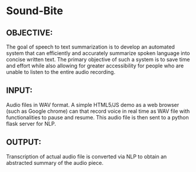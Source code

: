 # Sound-Bite

OBJECTIVE:
----------
The goal of speech to text summarization is to develop an automated system that can efficiently and accurately summarize spoken language into concise written text. The primary objective of such a system is to save time and effort while also allowing for greater accessibility for people who are unable to listen to the entire audio recording.

INPUT:
------
Audio files in WAV format. 
A simple HTML5/JS demo as a web browser (such as Google chrome) can that record voice in real time as WAV file with functionalities to pause and resume.
This audio file is then sent to a python flask server for NLP.

OUTPUT:
-------
Transcription of actual audio file is converted via NLP to obtain an abstracted summary of the audio piece.


